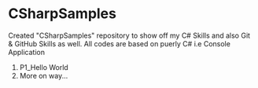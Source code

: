 # CSharpSamples

Created "CSharpSamples" repository to show off my C# Skills and also Git & GitHub Skills as well. All codes are based on puerly C# i.e Console Application

1) P1_Hello World
2) More on way...
